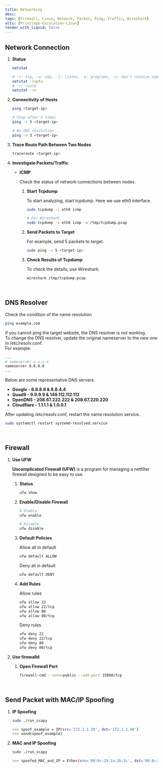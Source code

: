 ```yaml
---
title: Networking
desc:
tags: [Firewall, Linux, Network, Packet, Ping, Traffic, Wireshark]
alts: [Privilege-Escalation-Linux]
render_with_liquid: false
---
```


## Network Connection

1. **Status**

    ```sh
    netstat

    # -t: tcp, -u: udp, -l: listen, -p: programs, -n: don't resolve names
    netstat -lnptu
    # -r: route
    netstat -rn
    ```

2. **Connectivity of Hosts**

    ```sh
    ping <target-ip>

    # Stop after 5 times
    ping -c 5 <target-ip>

    # No DNS resolution
    ping -n 3 <target-ip>
    ```

3. **Trace Route Path Between Two Nodes**

    ```sh
    traceroute <target-ip>
    ```

4. **Investigate Packets/Traffic**

    - **ICMP**

        Check the status of network connections between nodes.

        1. **Start Tcpdump**

            To start analyzing, start tcpdump.  Here we use eth0 interface.

            ```sh
            sudo tcpdump -i eth0 icmp

            # For Wireshark
            sudo tcpdump -i eth0 icmp -w /tmp/tcpdump.pcap
            ```

        2. **Send Packets to Target**

            For example, send 5 packets to target.

            ```sh
            sudo ping -c 5 <target-ip>
            ```

        3. **Check Results of Tcpdump**

            To check the details, use Wireshark.

            ```sh
            wireshark /tmp/tcpdump.pcap
            ```

<br />

## DNS Resolver

Check the condition of the name resolution

```bash
ping example.com
```

If you cannot ping the target website, the DNS resolver is not working.  
To change the DNS resolver, update the original nameserver to the new one in /etc/resolv.conf.  
For example:

```bash
...
# nameserver x.x.x.x
nameserver 8.8.8.8
...
```

Below are some representative DNS servers.

- **Google - 8.8.8.8 & 8.8.4.4**
- **Quad9 - 9.9.9.9 & 149.112.112.112**
- **OpenDNS - 208.67.222.222 & 208.67.220.220**
- **Cloudflare - 1.1.1.1 & 1.0.0.1**

After updating /etc/resolv.conf, restart the name resolution service.

```bash
sudo systemctl restart systemd-resolved.service
```

<br />

## Firewall

1. **Use UFW**

    **Uncomplicated Firewall (UFW)** is a program for managing a netfilter firewall designed to be easy to use.

    1. **Status**

        ```sh
        ufw show
        ```

    2. **Enable/Disable Firewall**

        ```sh
        # Enable
        ufw enable

        # Disable
        ufw disable
        ```

    3. **Default Policies**

        Allow all in default

        ```sh
        ufw default ALLOW
        ```

        Deny all in default

        ```sh
        ufw default DENY
        ```

    4. **Add Rules**

        Allow rules

        ```sh
        ufw allow 22
        ufw allow 22/tcp
        ufw allow 80
        ufw allow 80/tcp
        ```

        Deny rules

        ```sh
        ufw deny 22
        ufw deny 22/tcp
        ufw deny 80
        ufw deny 80/tcp
        ```

2. **Use firewalld**

    1. **Open Firewall Port**

        ```sh
        firewall-cmd --zone=public --add-port 15000/tcp
        ```

<br />

## Send Packet with MAC/IP Spoofing

1. **IP Spoofing**

    ```sh
    sudo ./run_scapy

    >>> spoof_example = IP(src='172.1.1.20', dst='172.1.1.40')
    >>> send(spoof_example)
    ```

2. **MAC and IP Spoofing**

    ```sh
    sudo ./run_scapy

    >>> spoofed_MAC_and_IP = Ether(src='00:0c:29:1a:2b:3c', dst='00:0c:29:bd:da:cf', type=0x0800)/IP(src='172.1.1.24', dst='172.1.1.40')
    ```